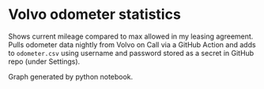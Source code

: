 # Volvo odometer statistics
Shows current mileage compared to max allowed in my leasing agreement. Pulls odometer data nightly from Volvo on Call via a GitHub Action and adds to `odometer.csv` using username and password stored as a secret in GitHub repo (under Settings).

Graph generated by python notebook.
